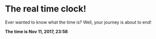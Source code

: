 # The real time clock!

Ever wanted to know what the time is? Well, your journey is about to end!

**The time is Nov 11, 2017, 23:58**